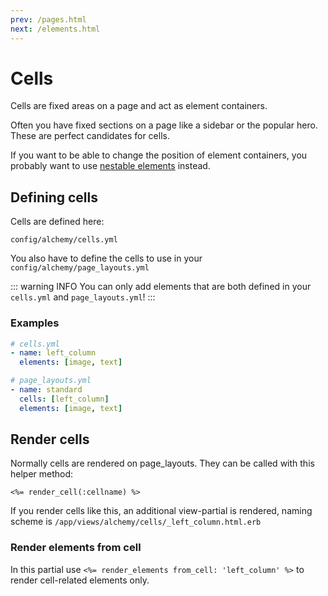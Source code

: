 ```yaml
---
prev: /pages.html
next: /elements.html
---
```


# Cells

Cells are fixed areas on a page and act as element containers.

Often you have fixed sections on a page like a sidebar or the popular hero. These are perfect candidates for cells.

If you want to be able to change the position of element containers, you probably want to use [nestable elements](/elements.html#nestable-elements) instead.

## Defining cells

Cells are defined here:

~~~
config/alchemy/cells.yml
~~~

You also have to define the cells to use in your `config/alchemy/page_layouts.yml`

::: warning INFO
You can only add elements that are both defined in your `cells.yml` and `page_layouts.yml`!
:::

### Examples

~~~ yaml
# cells.yml
- name: left_column
  elements: [image, text]
~~~

~~~ yaml
# page_layouts.yml
- name: standard
  cells: [left_column]
  elements: [image, text]
~~~

## Render cells

Normally cells are rendered on page_layouts. They can be called with this helper method:

~~~ erb
<%= render_cell(:cellname) %>
~~~

If you render cells like this, an additional view-partial is rendered, naming scheme is `/app/views/alchemy/cells/_left_column.html.erb`

### Render elements from cell

In this partial use `<%= render_elements from_cell: 'left_column' %>` to render cell-related elements only.
